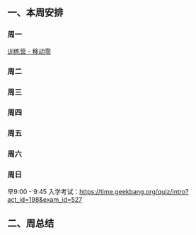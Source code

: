 


## 一、本周安排


### 周一




[训练营 - 移动零](https://leetcode-cn.com/problems/move-zeroes/)


### 周二


### 周三


### 周四


### 周五


### 周六


### 周日

早9:00 - 9:45
入学考试：https://time.geekbang.org/quiz/intro?act_id=198&exam_id=527



## 二、周总结



